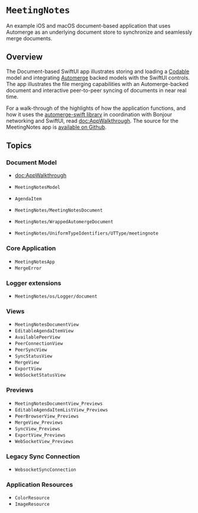 # ``MeetingNotes``

An example iOS and macOS document-based application that uses Automerge as an underlying document store to synchronize and seamlessly merge documents.   

## Overview

The Document-based SwiftUI app illustrates storing and loading a [Codable](https://developer.apple.com/documentation/swift/codable) model and integrating [Automerge](https://automerge.org/) backed models with the SwiftUI controls.
The app illustrates the file merging capabilities with an Automerge-backed document and interactive peer-to-peer syncing of documents in near real time.

For a walk-through of the highlights of how the application functions, and how it uses the [automerge-swift library](https://automerge.org/automerge-swift/documentation/automerge/) in coordination with Bonjour networking and SwiftUI, read <doc:AppWalkthrough>.
The source for the MeetingNotes app is [available on Github](https://github.com/automerge/MeetingNotes).

## Topics

### Document Model

- <doc:AppWalkthrough>
- ``MeetingNotesModel``
- ``AgendaItem``

- ``MeetingNotes/MeetingNotesDocument``
- ``MeetingNotes/WrappedAutomergeDocument``
- ``MeetingNotes/UniformTypeIdentifiers/UTType/meetingnote``

### Core Application

- ``MeetingNotesApp``
- ``MergeError``

### Logger extensions

- ``MeetingNotes/os/Logger/document``

### Views

- ``MeetingNotesDocumentView``
- ``EditableAgendaItemView``
- ``AvailablePeerView``
- ``PeerConnectionView``
- ``PeerSyncView``
- ``SyncStatusView``
- ``MergeView``
- ``ExportView``
- ``WebSocketStatusView``

### Previews

- ``MeetingNotesDocumentView_Previews``
- ``EditableAgendaItemListView_Previews``
- ``PeerBrowserView_Previews``
- ``MergeView_Previews``
- ``SyncView_Previews``
- ``ExportView_Previews``
- ``WebSocketView_Previews``

### Legacy Sync Connection

- ``WebsocketSyncConnection``

### Application Resources

- ``ColorResource``
- ``ImageResource``
